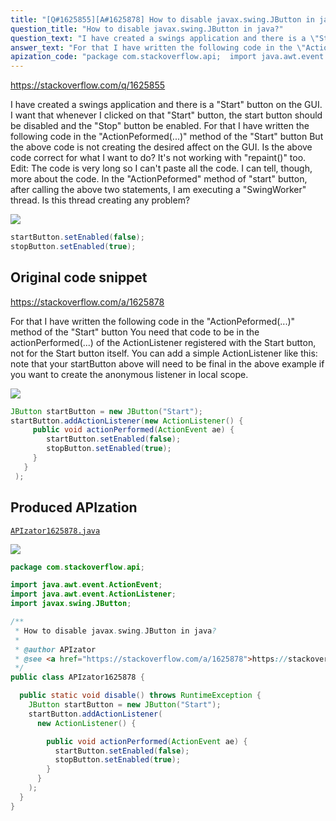 ```yaml
---
title: "[Q#1625855][A#1625878] How to disable javax.swing.JButton in java?"
question_title: "How to disable javax.swing.JButton in java?"
question_text: "I have created a swings application and there is a \"Start\" button on the GUI. I want that whenever I clicked on that \"Start\" button, the start button should be disabled and the \"Stop\" button be enabled. For that I have written the following code in the \"ActionPeformed(...)\" method of the \"Start\" button But the above code is not creating the desired affect on the GUI. Is the above code correct for what I want to do? It's not working with \"repaint()\" too. Edit: The code is very long so I can't paste all the code. I can tell, though, more about the code. In the \"ActionPeformed\" method of \"start\" button, after calling the above two statements, I am executing a \"SwingWorker\" thread. Is this thread creating any problem?"
answer_text: "For that I have written the following code in the \"ActionPeformed(...)\" method of the \"Start\" button You need that code to be in the actionPerformed(...) of the ActionListener registered with the Start button, not for the Start button itself. You can add a simple ActionListener like this: note that your startButton above will need to be final in the above example if you want to create the anonymous listener in local scope."
apization_code: "package com.stackoverflow.api;  import java.awt.event.ActionEvent; import java.awt.event.ActionListener; import javax.swing.JButton;  /**  * How to disable javax.swing.JButton in java?  *  * @author APIzator  * @see <a href=\"https://stackoverflow.com/a/1625878\">https://stackoverflow.com/a/1625878</a>  */ public class APIzator1625878 {    public static void disable() throws RuntimeException {     JButton startButton = new JButton(\"Start\");     startButton.addActionListener(       new ActionListener() {          public void actionPerformed(ActionEvent ae) {           startButton.setEnabled(false);           stopButton.setEnabled(true);         }       }     );   } }"
---
```


https://stackoverflow.com/q/1625855

I have created a swings application and there is a &quot;Start&quot; button on the GUI. I want that whenever I clicked on that &quot;Start&quot; button, the start button should be disabled and the &quot;Stop&quot; button be enabled.
For that I have written the following code in the &quot;ActionPeformed(...)&quot; method of the &quot;Start&quot; button
But the above code is not creating the desired affect on the GUI.
Is the above code correct for what I want to do?
It&#x27;s not working with &quot;repaint()&quot; too.
Edit:
The code is very long so I can&#x27;t paste all the code. I can tell, though, more about the code.
In the &quot;ActionPeformed&quot; method of &quot;start&quot; button, after calling the above two statements, I am executing a &quot;SwingWorker&quot; thread.
Is this thread creating any problem?


<div class="code-logo"><img src="/stackoverflow.png" /></div>

```java
startButton.setEnabled(false);
stopButton.setEnabled(true);
```


## Original code snippet

https://stackoverflow.com/a/1625878

For that I have written the following code in the &quot;ActionPeformed(...)&quot; method of the &quot;Start&quot; button
You need that code to be in the actionPerformed(...) of the ActionListener registered with the Start button, not for the Start button itself.
You can add a simple ActionListener like this:
note that your startButton above will need to be final in the above example if you want to create the anonymous listener in local scope.

<div class="code-logo"><img src="/stackoverflow.png" /></div>

```java
JButton startButton = new JButton("Start");
startButton.addActionListener(new ActionListener() {
     public void actionPerformed(ActionEvent ae) {
        startButton.setEnabled(false);
        stopButton.setEnabled(true);
     }
   }
 );
```

## Produced APIzation

[`APIzator1625878.java`](https://github.com/pasqualesalza/apization-temp-data/raw/master/search/APIzator1625878.java)

<div class="code-logo"><img src="/apizator.png" /></div>

```java
package com.stackoverflow.api;

import java.awt.event.ActionEvent;
import java.awt.event.ActionListener;
import javax.swing.JButton;

/**
 * How to disable javax.swing.JButton in java?
 *
 * @author APIzator
 * @see <a href="https://stackoverflow.com/a/1625878">https://stackoverflow.com/a/1625878</a>
 */
public class APIzator1625878 {

  public static void disable() throws RuntimeException {
    JButton startButton = new JButton("Start");
    startButton.addActionListener(
      new ActionListener() {

        public void actionPerformed(ActionEvent ae) {
          startButton.setEnabled(false);
          stopButton.setEnabled(true);
        }
      }
    );
  }
}

```